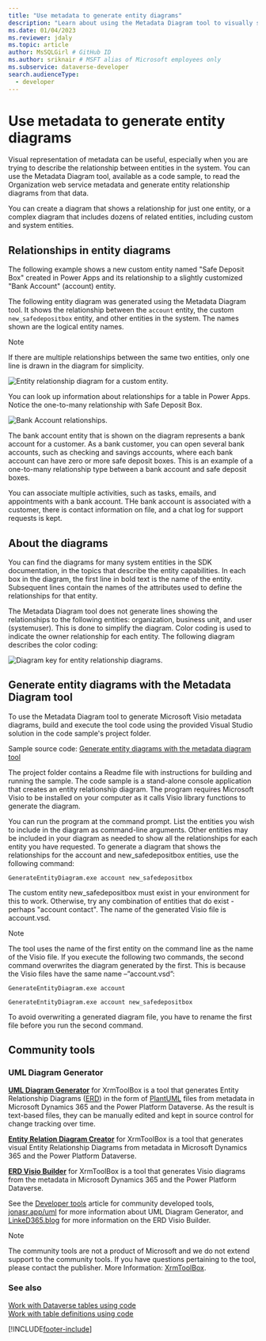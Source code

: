 ```yaml
---
title: "Use metadata to generate entity diagrams"
description: "Learn about using the Metadata Diagram tool to visually show entity relationships for one entity or multiple related entities, including custom and system entities."
ms.date: 01/04/2023
ms.reviewer: jdaly
ms.topic: article
author: MsSQLGirl # GitHub ID
ms.author: sriknair # MSFT alias of Microsoft employees only
ms.subservice: dataverse-developer
search.audienceType: 
  - developer
---
```


# Use metadata to generate entity diagrams

Visual representation of metadata can be useful, especially when you are trying to describe the relationship between entities in the system. You can use the Metadata Diagram tool, available as a code sample, to read the Organization web service metadata and generate entity relationship diagrams from that data.

You can create a diagram that shows a relationship for just one entity, or a complex diagram that includes dozens of related entities, including custom and system entities.

## Relationships in entity diagrams

The following example shows a new custom entity named "Safe Deposit Box" created in Power Apps and its relationship to a slightly customized "Bank Account" (account) entity.

The following entity diagram was generated using the Metadata Diagram tool. It shows the relationship between the `account` entity, the custom `new_safedepositbox` entity, and other entities in the system. The names shown are the logical entity names.

> [!NOTE]
> If there are multiple relationships between the same two entities, only one line is drawn in the diagram for simplicity.

![Entity relationship diagram for a custom entity.](media/bank-account-diagram.png "Entity relationship diagram for a custom entity")

You can look up information about relationships for a table in Power Apps. Notice the one-to-many relationship with Safe Deposit Box.

![Bank Account relationships.](media/bank-account-relationships.png "Bank Account relationships")

The bank account entity that is shown on the diagram represents a bank account for a customer. As a bank customer, you can open several bank accounts, such as checking and savings accounts, where each bank account can have zero or more safe deposit boxes. This is an example of a one-to-many relationship type between a bank account and safe deposit boxes.

You can associate multiple activities, such as tasks, emails, and appointments with a bank account. THe bank account is associated with a customer, there is contact information on file, and a chat log for support requests is kept.

## About the diagrams

You can find the diagrams for many system entities in the SDK documentation, in the topics that describe the entity capabilities. In each box in the diagram, the first line in bold text is the name of the entity. Subsequent lines contain the names of the attributes used to define the relationships for that entity.

The Metadata Diagram tool does not generate lines showing the relationships to the following entities: organization, business unit, and user (systemuser). This is done to simplify the diagram. Color coding is used to indicate the owner relationship for each entity. The following diagram describes the color coding:

![Diagram key for entity relationship diagrams.](media/key-entity-diagrams.png "Diagram key for entity relationship diagrams")

<a name="Generate"></a>

## Generate entity diagrams with the Metadata Diagram tool

To use the Metadata Diagram tool to generate Microsoft Visio metadata diagrams, build and execute the tool code using the provided Visual Studio solution in the code sample's project folder.

Sample source code: [Generate entity diagrams with the metadata diagram tool](https://github.com/microsoft/PowerApps-Samples/tree/master/dataverse/GenerateEntityDiagram)

The project folder contains a Readme file with instructions for building and running the sample. The code sample is a stand-alone console application that creates an entity relationship diagram. The program requires Microsoft Visio to be installed on your computer as it calls Visio library functions to generate the diagram.

You can run the program at the command prompt. List the entities you wish to include in the diagram as command-line arguments. Other entities may be included in your diagram as needed to show all the relationships for each entity you have requested. To generate a diagram that shows the relationships for the account and new_safedepositbox entities, use the following command:

```ms-dos
GenerateEntityDiagram.exe account new_safedepositbox
```

The custom entity new_safedepositbox must exist in your environment for this to work. Otherwise, try any combination of entities that do exist - perhaps "account contact".
The name of the generated Visio file is account.vsd.

> [!NOTE]
> The tool uses the name of the first entity on the command line as the name of the Visio file. If you execute the following two commands, the second command overwrites the diagram generated by the first. This is because the Visio files have the same name –”account.vsd”:
>
> `GenerateEntityDiagram.exe account`
>
> `GenerateEntityDiagram.exe account new_safedepositbox`
>
> To avoid overwriting a generated diagram file, you have to rename the first file before you run the second command.

## Community tools

### UML Diagram Generator

**[UML Diagram Generator](https://jonasr.app/uml?utm_source=msdocs)** for XrmToolBox is a tool that generates Entity Relationship Diagrams ([ERD](https://en.wikipedia.org/wiki/Entity%E2%80%93relationship_model)) in the form of [PlantUML](https://plantuml.com/) files from metadata in Microsoft Dynamics 365 and the Power Platform Dataverse. As the result is text-based files, they can be manually edited and kept in source control for change tracking over time.

**[Entity Relation Diagram Creator](https://www.xrmtoolbox.com/plugins/JourneyIntoCRM.XrmToolbox.ERDPlugin/)** for XrmToolBox is a tool that generates visual Entity Relationship Diagrams from metadata in Microsoft Dynamics 365 and the Power Platform Dataverse.

**[ERD Visio Builder](https://www.xrmtoolbox.com/plugins/LinkeD365.ERDVisioBuilder/)** for XrmToolBox is a tool that generates Visio diagrams from the metadata in Microsoft Dynamics 365 and the Power Platform Dataverse.

See the [Developer tools](developer-tools.md) article for community developed tools, [jonasr.app/uml](https://jonasr.app/uml?utm_source=msdocs) for more information about UML Diagram Generator, and [LinkeD365.blog](https://linked365.blog/2020/07/06/erd-visio-builder-xrmtoolbox-addon/) for more information on the ERD Visio Builder.

> [!NOTE]
> The community tools are not a product of Microsoft and we do not extend support to the community tools.
> If you have questions pertaining to the tool, please contact the publisher. More Information: [XrmToolBox](https://www.xrmtoolbox.com).

### See also

[Work with Dataverse tables using code](entities.md)  
[Work with table definitions using code](metadata-services.md)

[!INCLUDE[footer-include](../../includes/footer-banner.md)]
